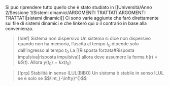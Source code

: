 Si può riprendere tutto quello che è stato studiato in [[Università/Anno 2/Sessione 1/Sistemi dinamici/ARGOMENTI TRATTATI|ARGOMENTI TRATTATI|sistemi dinamici]]
Ci sono varie aggiunte che farò direttamente sui file di sistemi dinamici e che linkerò qui o il contrario in base alla convenienza.

>[!def] Sistema non dispersivo
>Un sistema si dice non dispersivo quando non ha memoria, l’uscita al tempo $t_{0}$ dipende solo dall’ingresso al tempo $t_{0}$
>La [[Risposta forzata#Risposta impulsiva|risposta impulsiva]] allora deve assumere la forma $h(t)=k\delta(t)$.
>Allora $y(t_{0})=kx(t_{0})$

>[!prp] Stabilità in senso ILUL(BIBO)
>Un sistema è stabile in senso ILUL se e solo se
>$$\int_{-\infty}^{\}$$


